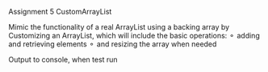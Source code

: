 Assignment 5 CustomArrayList

Mimic the functionality of a real ArrayList using a backing array by Customizing an ArrayList,
which will include the basic operations:
⚬ adding and retrieving elements
⚬ and resizing the array when needed

Output to console, when test run
